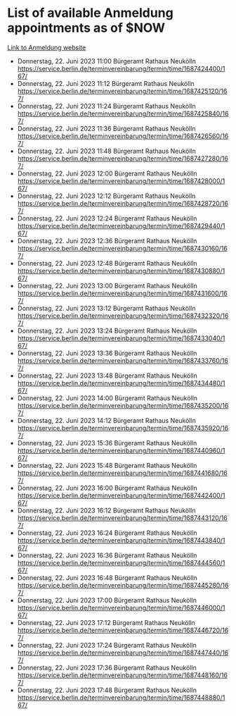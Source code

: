# List of available Anmeldung appointments as of $NOW
[Link to Anmeldung website](https://service.berlin.de/terminvereinbarung/termin/tag.php?termin=1&anliegen[]=120686&dienstleisterlist=122210,122217,327316,122219,327312,122227,327314,122231,327346,122243,327348,122254,122252,329742,122260,329745,122262,329748,122271,327278,122273,327274,122277,327276,330436,122280,327294,122282,327290,122284,327292,122291,327270,122285,327266,122286,327264,122296,327268,150230,329760,122297,327286,122294,327284,122312,329763,122314,329775,122304,327330,122311,327334,122309,327332,317869,122281,327352,122279,329772,122283,122276,327324,122274,327326,122267,329766,122246,327318,122251,327320,122257,327322,122208,327298,122226,327300&herkunft=http%3A%2F%2Fservice.berlin.de%2Fdienstleistung%2F120686%2F)
- Donnerstag, 22. Juni 2023 11:00 Bürgeramt Rathaus Neukölln https://service.berlin.de/terminvereinbarung/termin/time/1687424400/167/
- Donnerstag, 22. Juni 2023 11:12 Bürgeramt Rathaus Neukölln https://service.berlin.de/terminvereinbarung/termin/time/1687425120/167/
- Donnerstag, 22. Juni 2023 11:24 Bürgeramt Rathaus Neukölln https://service.berlin.de/terminvereinbarung/termin/time/1687425840/167/
- Donnerstag, 22. Juni 2023 11:36 Bürgeramt Rathaus Neukölln https://service.berlin.de/terminvereinbarung/termin/time/1687426560/167/
- Donnerstag, 22. Juni 2023 11:48 Bürgeramt Rathaus Neukölln https://service.berlin.de/terminvereinbarung/termin/time/1687427280/167/
- Donnerstag, 22. Juni 2023 12:00 Bürgeramt Rathaus Neukölln https://service.berlin.de/terminvereinbarung/termin/time/1687428000/167/
- Donnerstag, 22. Juni 2023 12:12 Bürgeramt Rathaus Neukölln https://service.berlin.de/terminvereinbarung/termin/time/1687428720/167/
- Donnerstag, 22. Juni 2023 12:24 Bürgeramt Rathaus Neukölln https://service.berlin.de/terminvereinbarung/termin/time/1687429440/167/
- Donnerstag, 22. Juni 2023 12:36 Bürgeramt Rathaus Neukölln https://service.berlin.de/terminvereinbarung/termin/time/1687430160/167/
- Donnerstag, 22. Juni 2023 12:48 Bürgeramt Rathaus Neukölln https://service.berlin.de/terminvereinbarung/termin/time/1687430880/167/
- Donnerstag, 22. Juni 2023 13:00 Bürgeramt Rathaus Neukölln https://service.berlin.de/terminvereinbarung/termin/time/1687431600/167/
- Donnerstag, 22. Juni 2023 13:12 Bürgeramt Rathaus Neukölln https://service.berlin.de/terminvereinbarung/termin/time/1687432320/167/
- Donnerstag, 22. Juni 2023 13:24 Bürgeramt Rathaus Neukölln https://service.berlin.de/terminvereinbarung/termin/time/1687433040/167/
- Donnerstag, 22. Juni 2023 13:36 Bürgeramt Rathaus Neukölln https://service.berlin.de/terminvereinbarung/termin/time/1687433760/167/
- Donnerstag, 22. Juni 2023 13:48 Bürgeramt Rathaus Neukölln https://service.berlin.de/terminvereinbarung/termin/time/1687434480/167/
- Donnerstag, 22. Juni 2023 14:00 Bürgeramt Rathaus Neukölln https://service.berlin.de/terminvereinbarung/termin/time/1687435200/167/
- Donnerstag, 22. Juni 2023 14:12 Bürgeramt Rathaus Neukölln https://service.berlin.de/terminvereinbarung/termin/time/1687435920/167/
- Donnerstag, 22. Juni 2023 15:36 Bürgeramt Rathaus Neukölln https://service.berlin.de/terminvereinbarung/termin/time/1687440960/167/
- Donnerstag, 22. Juni 2023 15:48 Bürgeramt Rathaus Neukölln https://service.berlin.de/terminvereinbarung/termin/time/1687441680/167/
- Donnerstag, 22. Juni 2023 16:00 Bürgeramt Rathaus Neukölln https://service.berlin.de/terminvereinbarung/termin/time/1687442400/167/
- Donnerstag, 22. Juni 2023 16:12 Bürgeramt Rathaus Neukölln https://service.berlin.de/terminvereinbarung/termin/time/1687443120/167/
- Donnerstag, 22. Juni 2023 16:24 Bürgeramt Rathaus Neukölln https://service.berlin.de/terminvereinbarung/termin/time/1687443840/167/
- Donnerstag, 22. Juni 2023 16:36 Bürgeramt Rathaus Neukölln https://service.berlin.de/terminvereinbarung/termin/time/1687444560/167/
- Donnerstag, 22. Juni 2023 16:48 Bürgeramt Rathaus Neukölln https://service.berlin.de/terminvereinbarung/termin/time/1687445280/167/
- Donnerstag, 22. Juni 2023 17:00 Bürgeramt Rathaus Neukölln https://service.berlin.de/terminvereinbarung/termin/time/1687446000/167/
- Donnerstag, 22. Juni 2023 17:12 Bürgeramt Rathaus Neukölln https://service.berlin.de/terminvereinbarung/termin/time/1687446720/167/
- Donnerstag, 22. Juni 2023 17:24 Bürgeramt Rathaus Neukölln https://service.berlin.de/terminvereinbarung/termin/time/1687447440/167/
- Donnerstag, 22. Juni 2023 17:36 Bürgeramt Rathaus Neukölln https://service.berlin.de/terminvereinbarung/termin/time/1687448160/167/
- Donnerstag, 22. Juni 2023 17:48 Bürgeramt Rathaus Neukölln https://service.berlin.de/terminvereinbarung/termin/time/1687448880/167/
